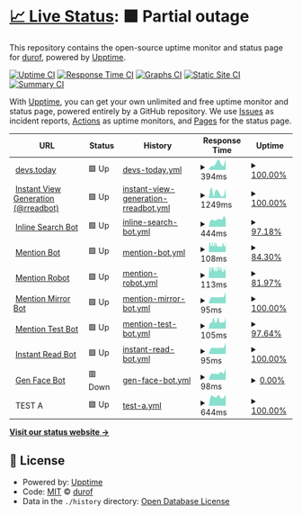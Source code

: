 # [📈 Live Status](https://durof.github.io/status): <!--live status--> **🟧 Partial outage**

This repository contains the open-source uptime monitor and status page for [durof](https://durof.github.io/status), powered by [Upptime](https://github.com/upptime/upptime).

[![Uptime CI](https://github.com/durof/status/workflows/Uptime%20CI/badge.svg)](https://github.com/durof/status/actions?query=workflow%3A%22Uptime+CI%22)
[![Response Time CI](https://github.com/durof/status/workflows/Response%20Time%20CI/badge.svg)](https://github.com/durof/status/actions?query=workflow%3A%22Response+Time+CI%22)
[![Graphs CI](https://github.com/durof/status/workflows/Graphs%20CI/badge.svg)](https://github.com/durof/status/actions?query=workflow%3A%22Graphs+CI%22)
[![Static Site CI](https://github.com/durof/status/workflows/Static%20Site%20CI/badge.svg)](https://github.com/durof/status/actions?query=workflow%3A%22Static+Site+CI%22)
[![Summary CI](https://github.com/durof/status/workflows/Summary%20CI/badge.svg)](https://github.com/durof/status/actions?query=workflow%3A%22Summary+CI%22)

With [Upptime](https://upptime.js.org), you can get your own unlimited and free uptime monitor and status page, powered entirely by a GitHub repository. We use [Issues](https://github.com/durof/status/issues) as incident reports, [Actions](https://github.com/durof/status/actions) as uptime monitors, and [Pages](https://durof.github.io/status) for the status page.

<!--start: status pages-->
<!-- This summary is generated by Upptime (https://github.com/upptime/upptime) -->
<!-- Do not edit this manually, your changes will be overwritten -->
<!-- prettier-ignore -->
| URL | Status | History | Response Time | Uptime |
| --- | ------ | ------- | ------------- | ------ |
| <img alt="" src="https://icons.duckduckgo.com/ip3/devs.today.ico" height="13"> [devs.today](https://devs.today) | 🟩 Up | [devs-today.yml](https://github.com/durof/status/commits/HEAD/history/devs-today.yml) | <details><summary><img alt="Response time graph" src="./graphs/devs-today/response-time-week.png" height="20"> 394ms</summary><br><a href="https://durof.github.io/status/history/devs-today"><img alt="Response time 445" src="https://img.shields.io/endpoint?url=https%3A%2F%2Fraw.githubusercontent.com%2Fdurof%2Fstatus%2FHEAD%2Fapi%2Fdevs-today%2Fresponse-time.json"></a><br><a href="https://durof.github.io/status/history/devs-today"><img alt="24-hour response time 653" src="https://img.shields.io/endpoint?url=https%3A%2F%2Fraw.githubusercontent.com%2Fdurof%2Fstatus%2FHEAD%2Fapi%2Fdevs-today%2Fresponse-time-day.json"></a><br><a href="https://durof.github.io/status/history/devs-today"><img alt="7-day response time 394" src="https://img.shields.io/endpoint?url=https%3A%2F%2Fraw.githubusercontent.com%2Fdurof%2Fstatus%2FHEAD%2Fapi%2Fdevs-today%2Fresponse-time-week.json"></a><br><a href="https://durof.github.io/status/history/devs-today"><img alt="30-day response time 403" src="https://img.shields.io/endpoint?url=https%3A%2F%2Fraw.githubusercontent.com%2Fdurof%2Fstatus%2FHEAD%2Fapi%2Fdevs-today%2Fresponse-time-month.json"></a><br><a href="https://durof.github.io/status/history/devs-today"><img alt="1-year response time 443" src="https://img.shields.io/endpoint?url=https%3A%2F%2Fraw.githubusercontent.com%2Fdurof%2Fstatus%2FHEAD%2Fapi%2Fdevs-today%2Fresponse-time-year.json"></a></details> | <details><summary><a href="https://durof.github.io/status/history/devs-today">100.00%</a></summary><a href="https://durof.github.io/status/history/devs-today"><img alt="All-time uptime 99.75%" src="https://img.shields.io/endpoint?url=https%3A%2F%2Fraw.githubusercontent.com%2Fdurof%2Fstatus%2FHEAD%2Fapi%2Fdevs-today%2Fuptime.json"></a><br><a href="https://durof.github.io/status/history/devs-today"><img alt="24-hour uptime 100.00%" src="https://img.shields.io/endpoint?url=https%3A%2F%2Fraw.githubusercontent.com%2Fdurof%2Fstatus%2FHEAD%2Fapi%2Fdevs-today%2Fuptime-day.json"></a><br><a href="https://durof.github.io/status/history/devs-today"><img alt="7-day uptime 100.00%" src="https://img.shields.io/endpoint?url=https%3A%2F%2Fraw.githubusercontent.com%2Fdurof%2Fstatus%2FHEAD%2Fapi%2Fdevs-today%2Fuptime-week.json"></a><br><a href="https://durof.github.io/status/history/devs-today"><img alt="30-day uptime 100.00%" src="https://img.shields.io/endpoint?url=https%3A%2F%2Fraw.githubusercontent.com%2Fdurof%2Fstatus%2FHEAD%2Fapi%2Fdevs-today%2Fuptime-month.json"></a><br><a href="https://durof.github.io/status/history/devs-today"><img alt="1-year uptime 99.93%" src="https://img.shields.io/endpoint?url=https%3A%2F%2Fraw.githubusercontent.com%2Fdurof%2Fstatus%2FHEAD%2Fapi%2Fdevs-today%2Fuptime-year.json"></a></details>
| <img alt="" src="https://icons.duckduckgo.com/ip3/a.devs.today.ico" height="13"> [Instant View Generation (@rreadbot)](https://a.devs.today/example.org) | 🟩 Up | [instant-view-generation-rreadbot.yml](https://github.com/durof/status/commits/HEAD/history/instant-view-generation-rreadbot.yml) | <details><summary><img alt="Response time graph" src="./graphs/instant-view-generation-rreadbot/response-time-week.png" height="20"> 1249ms</summary><br><a href="https://durof.github.io/status/history/instant-view-generation-rreadbot"><img alt="Response time 3140" src="https://img.shields.io/endpoint?url=https%3A%2F%2Fraw.githubusercontent.com%2Fdurof%2Fstatus%2FHEAD%2Fapi%2Finstant-view-generation-rreadbot%2Fresponse-time.json"></a><br><a href="https://durof.github.io/status/history/instant-view-generation-rreadbot"><img alt="24-hour response time 2018" src="https://img.shields.io/endpoint?url=https%3A%2F%2Fraw.githubusercontent.com%2Fdurof%2Fstatus%2FHEAD%2Fapi%2Finstant-view-generation-rreadbot%2Fresponse-time-day.json"></a><br><a href="https://durof.github.io/status/history/instant-view-generation-rreadbot"><img alt="7-day response time 1249" src="https://img.shields.io/endpoint?url=https%3A%2F%2Fraw.githubusercontent.com%2Fdurof%2Fstatus%2FHEAD%2Fapi%2Finstant-view-generation-rreadbot%2Fresponse-time-week.json"></a><br><a href="https://durof.github.io/status/history/instant-view-generation-rreadbot"><img alt="30-day response time 1578" src="https://img.shields.io/endpoint?url=https%3A%2F%2Fraw.githubusercontent.com%2Fdurof%2Fstatus%2FHEAD%2Fapi%2Finstant-view-generation-rreadbot%2Fresponse-time-month.json"></a><br><a href="https://durof.github.io/status/history/instant-view-generation-rreadbot"><img alt="1-year response time 2959" src="https://img.shields.io/endpoint?url=https%3A%2F%2Fraw.githubusercontent.com%2Fdurof%2Fstatus%2FHEAD%2Fapi%2Finstant-view-generation-rreadbot%2Fresponse-time-year.json"></a></details> | <details><summary><a href="https://durof.github.io/status/history/instant-view-generation-rreadbot">100.00%</a></summary><a href="https://durof.github.io/status/history/instant-view-generation-rreadbot"><img alt="All-time uptime 99.38%" src="https://img.shields.io/endpoint?url=https%3A%2F%2Fraw.githubusercontent.com%2Fdurof%2Fstatus%2FHEAD%2Fapi%2Finstant-view-generation-rreadbot%2Fuptime.json"></a><br><a href="https://durof.github.io/status/history/instant-view-generation-rreadbot"><img alt="24-hour uptime 100.00%" src="https://img.shields.io/endpoint?url=https%3A%2F%2Fraw.githubusercontent.com%2Fdurof%2Fstatus%2FHEAD%2Fapi%2Finstant-view-generation-rreadbot%2Fuptime-day.json"></a><br><a href="https://durof.github.io/status/history/instant-view-generation-rreadbot"><img alt="7-day uptime 100.00%" src="https://img.shields.io/endpoint?url=https%3A%2F%2Fraw.githubusercontent.com%2Fdurof%2Fstatus%2FHEAD%2Fapi%2Finstant-view-generation-rreadbot%2Fuptime-week.json"></a><br><a href="https://durof.github.io/status/history/instant-view-generation-rreadbot"><img alt="30-day uptime 100.00%" src="https://img.shields.io/endpoint?url=https%3A%2F%2Fraw.githubusercontent.com%2Fdurof%2Fstatus%2FHEAD%2Fapi%2Finstant-view-generation-rreadbot%2Fuptime-month.json"></a><br><a href="https://durof.github.io/status/history/instant-view-generation-rreadbot"><img alt="1-year uptime 99.71%" src="https://img.shields.io/endpoint?url=https%3A%2F%2Fraw.githubusercontent.com%2Fdurof%2Fstatus%2FHEAD%2Fapi%2Finstant-view-generation-rreadbot%2Fuptime-year.json"></a></details>
| <img alt="" src="https://icons.duckduckgo.com/ip3/backend.isbotdown.com.ico" height="13"> [Inline Search Bot](https://backend.isbotdown.com/bots/isbot) | 🟩 Up | [inline-search-bot.yml](https://github.com/durof/status/commits/HEAD/history/inline-search-bot.yml) | <details><summary><img alt="Response time graph" src="./graphs/inline-search-bot/response-time-week.png" height="20"> 444ms</summary><br><a href="https://durof.github.io/status/history/inline-search-bot"><img alt="Response time 501" src="https://img.shields.io/endpoint?url=https%3A%2F%2Fraw.githubusercontent.com%2Fdurof%2Fstatus%2FHEAD%2Fapi%2Finline-search-bot%2Fresponse-time.json"></a><br><a href="https://durof.github.io/status/history/inline-search-bot"><img alt="24-hour response time 497" src="https://img.shields.io/endpoint?url=https%3A%2F%2Fraw.githubusercontent.com%2Fdurof%2Fstatus%2FHEAD%2Fapi%2Finline-search-bot%2Fresponse-time-day.json"></a><br><a href="https://durof.github.io/status/history/inline-search-bot"><img alt="7-day response time 444" src="https://img.shields.io/endpoint?url=https%3A%2F%2Fraw.githubusercontent.com%2Fdurof%2Fstatus%2FHEAD%2Fapi%2Finline-search-bot%2Fresponse-time-week.json"></a><br><a href="https://durof.github.io/status/history/inline-search-bot"><img alt="30-day response time 483" src="https://img.shields.io/endpoint?url=https%3A%2F%2Fraw.githubusercontent.com%2Fdurof%2Fstatus%2FHEAD%2Fapi%2Finline-search-bot%2Fresponse-time-month.json"></a><br><a href="https://durof.github.io/status/history/inline-search-bot"><img alt="1-year response time 498" src="https://img.shields.io/endpoint?url=https%3A%2F%2Fraw.githubusercontent.com%2Fdurof%2Fstatus%2FHEAD%2Fapi%2Finline-search-bot%2Fresponse-time-year.json"></a></details> | <details><summary><a href="https://durof.github.io/status/history/inline-search-bot">97.18%</a></summary><a href="https://durof.github.io/status/history/inline-search-bot"><img alt="All-time uptime 98.50%" src="https://img.shields.io/endpoint?url=https%3A%2F%2Fraw.githubusercontent.com%2Fdurof%2Fstatus%2FHEAD%2Fapi%2Finline-search-bot%2Fuptime.json"></a><br><a href="https://durof.github.io/status/history/inline-search-bot"><img alt="24-hour uptime 87.45%" src="https://img.shields.io/endpoint?url=https%3A%2F%2Fraw.githubusercontent.com%2Fdurof%2Fstatus%2FHEAD%2Fapi%2Finline-search-bot%2Fuptime-day.json"></a><br><a href="https://durof.github.io/status/history/inline-search-bot"><img alt="7-day uptime 97.18%" src="https://img.shields.io/endpoint?url=https%3A%2F%2Fraw.githubusercontent.com%2Fdurof%2Fstatus%2FHEAD%2Fapi%2Finline-search-bot%2Fuptime-week.json"></a><br><a href="https://durof.github.io/status/history/inline-search-bot"><img alt="30-day uptime 99.14%" src="https://img.shields.io/endpoint?url=https%3A%2F%2Fraw.githubusercontent.com%2Fdurof%2Fstatus%2FHEAD%2Fapi%2Finline-search-bot%2Fuptime-month.json"></a><br><a href="https://durof.github.io/status/history/inline-search-bot"><img alt="1-year uptime 99.05%" src="https://img.shields.io/endpoint?url=https%3A%2F%2Fraw.githubusercontent.com%2Fdurof%2Fstatus%2FHEAD%2Fapi%2Finline-search-bot%2Fuptime-year.json"></a></details>
| <img alt="" src="https://icons.duckduckgo.com/ip3/backend.isbotdown.com.ico" height="13"> [Mention Bot](https://backend.isbotdown.com/bots/mentionbot) | 🟩 Up | [mention-bot.yml](https://github.com/durof/status/commits/HEAD/history/mention-bot.yml) | <details><summary><img alt="Response time graph" src="./graphs/mention-bot/response-time-week.png" height="20"> 108ms</summary><br><a href="https://durof.github.io/status/history/mention-bot"><img alt="Response time 112" src="https://img.shields.io/endpoint?url=https%3A%2F%2Fraw.githubusercontent.com%2Fdurof%2Fstatus%2FHEAD%2Fapi%2Fmention-bot%2Fresponse-time.json"></a><br><a href="https://durof.github.io/status/history/mention-bot"><img alt="24-hour response time 111" src="https://img.shields.io/endpoint?url=https%3A%2F%2Fraw.githubusercontent.com%2Fdurof%2Fstatus%2FHEAD%2Fapi%2Fmention-bot%2Fresponse-time-day.json"></a><br><a href="https://durof.github.io/status/history/mention-bot"><img alt="7-day response time 108" src="https://img.shields.io/endpoint?url=https%3A%2F%2Fraw.githubusercontent.com%2Fdurof%2Fstatus%2FHEAD%2Fapi%2Fmention-bot%2Fresponse-time-week.json"></a><br><a href="https://durof.github.io/status/history/mention-bot"><img alt="30-day response time 107" src="https://img.shields.io/endpoint?url=https%3A%2F%2Fraw.githubusercontent.com%2Fdurof%2Fstatus%2FHEAD%2Fapi%2Fmention-bot%2Fresponse-time-month.json"></a><br><a href="https://durof.github.io/status/history/mention-bot"><img alt="1-year response time 111" src="https://img.shields.io/endpoint?url=https%3A%2F%2Fraw.githubusercontent.com%2Fdurof%2Fstatus%2FHEAD%2Fapi%2Fmention-bot%2Fresponse-time-year.json"></a></details> | <details><summary><a href="https://durof.github.io/status/history/mention-bot">84.30%</a></summary><a href="https://durof.github.io/status/history/mention-bot"><img alt="All-time uptime 98.77%" src="https://img.shields.io/endpoint?url=https%3A%2F%2Fraw.githubusercontent.com%2Fdurof%2Fstatus%2FHEAD%2Fapi%2Fmention-bot%2Fuptime.json"></a><br><a href="https://durof.github.io/status/history/mention-bot"><img alt="24-hour uptime 68.53%" src="https://img.shields.io/endpoint?url=https%3A%2F%2Fraw.githubusercontent.com%2Fdurof%2Fstatus%2FHEAD%2Fapi%2Fmention-bot%2Fuptime-day.json"></a><br><a href="https://durof.github.io/status/history/mention-bot"><img alt="7-day uptime 84.30%" src="https://img.shields.io/endpoint?url=https%3A%2F%2Fraw.githubusercontent.com%2Fdurof%2Fstatus%2FHEAD%2Fapi%2Fmention-bot%2Fuptime-week.json"></a><br><a href="https://durof.github.io/status/history/mention-bot"><img alt="30-day uptime 75.27%" src="https://img.shields.io/endpoint?url=https%3A%2F%2Fraw.githubusercontent.com%2Fdurof%2Fstatus%2FHEAD%2Fapi%2Fmention-bot%2Fuptime-month.json"></a><br><a href="https://durof.github.io/status/history/mention-bot"><img alt="1-year uptime 97.30%" src="https://img.shields.io/endpoint?url=https%3A%2F%2Fraw.githubusercontent.com%2Fdurof%2Fstatus%2FHEAD%2Fapi%2Fmention-bot%2Fuptime-year.json"></a></details>
| <img alt="" src="https://icons.duckduckgo.com/ip3/backend.isbotdown.com.ico" height="13"> [Mention Robot](https://backend.isbotdown.com/bots/mentionrobot) | 🟩 Up | [mention-robot.yml](https://github.com/durof/status/commits/HEAD/history/mention-robot.yml) | <details><summary><img alt="Response time graph" src="./graphs/mention-robot/response-time-week.png" height="20"> 113ms</summary><br><a href="https://durof.github.io/status/history/mention-robot"><img alt="Response time 112" src="https://img.shields.io/endpoint?url=https%3A%2F%2Fraw.githubusercontent.com%2Fdurof%2Fstatus%2FHEAD%2Fapi%2Fmention-robot%2Fresponse-time.json"></a><br><a href="https://durof.github.io/status/history/mention-robot"><img alt="24-hour response time 115" src="https://img.shields.io/endpoint?url=https%3A%2F%2Fraw.githubusercontent.com%2Fdurof%2Fstatus%2FHEAD%2Fapi%2Fmention-robot%2Fresponse-time-day.json"></a><br><a href="https://durof.github.io/status/history/mention-robot"><img alt="7-day response time 113" src="https://img.shields.io/endpoint?url=https%3A%2F%2Fraw.githubusercontent.com%2Fdurof%2Fstatus%2FHEAD%2Fapi%2Fmention-robot%2Fresponse-time-week.json"></a><br><a href="https://durof.github.io/status/history/mention-robot"><img alt="30-day response time 109" src="https://img.shields.io/endpoint?url=https%3A%2F%2Fraw.githubusercontent.com%2Fdurof%2Fstatus%2FHEAD%2Fapi%2Fmention-robot%2Fresponse-time-month.json"></a><br><a href="https://durof.github.io/status/history/mention-robot"><img alt="1-year response time 112" src="https://img.shields.io/endpoint?url=https%3A%2F%2Fraw.githubusercontent.com%2Fdurof%2Fstatus%2FHEAD%2Fapi%2Fmention-robot%2Fresponse-time-year.json"></a></details> | <details><summary><a href="https://durof.github.io/status/history/mention-robot">81.97%</a></summary><a href="https://durof.github.io/status/history/mention-robot"><img alt="All-time uptime 98.70%" src="https://img.shields.io/endpoint?url=https%3A%2F%2Fraw.githubusercontent.com%2Fdurof%2Fstatus%2FHEAD%2Fapi%2Fmention-robot%2Fuptime.json"></a><br><a href="https://durof.github.io/status/history/mention-robot"><img alt="24-hour uptime 84.13%" src="https://img.shields.io/endpoint?url=https%3A%2F%2Fraw.githubusercontent.com%2Fdurof%2Fstatus%2FHEAD%2Fapi%2Fmention-robot%2Fuptime-day.json"></a><br><a href="https://durof.github.io/status/history/mention-robot"><img alt="7-day uptime 81.97%" src="https://img.shields.io/endpoint?url=https%3A%2F%2Fraw.githubusercontent.com%2Fdurof%2Fstatus%2FHEAD%2Fapi%2Fmention-robot%2Fuptime-week.json"></a><br><a href="https://durof.github.io/status/history/mention-robot"><img alt="30-day uptime 77.07%" src="https://img.shields.io/endpoint?url=https%3A%2F%2Fraw.githubusercontent.com%2Fdurof%2Fstatus%2FHEAD%2Fapi%2Fmention-robot%2Fuptime-month.json"></a><br><a href="https://durof.github.io/status/history/mention-robot"><img alt="1-year uptime 97.16%" src="https://img.shields.io/endpoint?url=https%3A%2F%2Fraw.githubusercontent.com%2Fdurof%2Fstatus%2FHEAD%2Fapi%2Fmention-robot%2Fuptime-year.json"></a></details>
| <img alt="" src="https://icons.duckduckgo.com/ip3/backend.isbotdown.com.ico" height="13"> [Mention Mirror Bot](https://backend.isbotdown.com/bots/mentionmirrorbot) | 🟩 Up | [mention-mirror-bot.yml](https://github.com/durof/status/commits/HEAD/history/mention-mirror-bot.yml) | <details><summary><img alt="Response time graph" src="./graphs/mention-mirror-bot/response-time-week.png" height="20"> 95ms</summary><br><a href="https://durof.github.io/status/history/mention-mirror-bot"><img alt="Response time 113" src="https://img.shields.io/endpoint?url=https%3A%2F%2Fraw.githubusercontent.com%2Fdurof%2Fstatus%2FHEAD%2Fapi%2Fmention-mirror-bot%2Fresponse-time.json"></a><br><a href="https://durof.github.io/status/history/mention-mirror-bot"><img alt="24-hour response time 156" src="https://img.shields.io/endpoint?url=https%3A%2F%2Fraw.githubusercontent.com%2Fdurof%2Fstatus%2FHEAD%2Fapi%2Fmention-mirror-bot%2Fresponse-time-day.json"></a><br><a href="https://durof.github.io/status/history/mention-mirror-bot"><img alt="7-day response time 95" src="https://img.shields.io/endpoint?url=https%3A%2F%2Fraw.githubusercontent.com%2Fdurof%2Fstatus%2FHEAD%2Fapi%2Fmention-mirror-bot%2Fresponse-time-week.json"></a><br><a href="https://durof.github.io/status/history/mention-mirror-bot"><img alt="30-day response time 111" src="https://img.shields.io/endpoint?url=https%3A%2F%2Fraw.githubusercontent.com%2Fdurof%2Fstatus%2FHEAD%2Fapi%2Fmention-mirror-bot%2Fresponse-time-month.json"></a><br><a href="https://durof.github.io/status/history/mention-mirror-bot"><img alt="1-year response time 112" src="https://img.shields.io/endpoint?url=https%3A%2F%2Fraw.githubusercontent.com%2Fdurof%2Fstatus%2FHEAD%2Fapi%2Fmention-mirror-bot%2Fresponse-time-year.json"></a></details> | <details><summary><a href="https://durof.github.io/status/history/mention-mirror-bot">100.00%</a></summary><a href="https://durof.github.io/status/history/mention-mirror-bot"><img alt="All-time uptime 98.16%" src="https://img.shields.io/endpoint?url=https%3A%2F%2Fraw.githubusercontent.com%2Fdurof%2Fstatus%2FHEAD%2Fapi%2Fmention-mirror-bot%2Fuptime.json"></a><br><a href="https://durof.github.io/status/history/mention-mirror-bot"><img alt="24-hour uptime 100.00%" src="https://img.shields.io/endpoint?url=https%3A%2F%2Fraw.githubusercontent.com%2Fdurof%2Fstatus%2FHEAD%2Fapi%2Fmention-mirror-bot%2Fuptime-day.json"></a><br><a href="https://durof.github.io/status/history/mention-mirror-bot"><img alt="7-day uptime 100.00%" src="https://img.shields.io/endpoint?url=https%3A%2F%2Fraw.githubusercontent.com%2Fdurof%2Fstatus%2FHEAD%2Fapi%2Fmention-mirror-bot%2Fuptime-week.json"></a><br><a href="https://durof.github.io/status/history/mention-mirror-bot"><img alt="30-day uptime 99.48%" src="https://img.shields.io/endpoint?url=https%3A%2F%2Fraw.githubusercontent.com%2Fdurof%2Fstatus%2FHEAD%2Fapi%2Fmention-mirror-bot%2Fuptime-month.json"></a><br><a href="https://durof.github.io/status/history/mention-mirror-bot"><img alt="1-year uptime 97.98%" src="https://img.shields.io/endpoint?url=https%3A%2F%2Fraw.githubusercontent.com%2Fdurof%2Fstatus%2FHEAD%2Fapi%2Fmention-mirror-bot%2Fuptime-year.json"></a></details>
| <img alt="" src="https://icons.duckduckgo.com/ip3/backend.isbotdown.com.ico" height="13"> [Mention Test Bot](https://backend.isbotdown.com/bots/mentiontestbot) | 🟩 Up | [mention-test-bot.yml](https://github.com/durof/status/commits/HEAD/history/mention-test-bot.yml) | <details><summary><img alt="Response time graph" src="./graphs/mention-test-bot/response-time-week.png" height="20"> 105ms</summary><br><a href="https://durof.github.io/status/history/mention-test-bot"><img alt="Response time 113" src="https://img.shields.io/endpoint?url=https%3A%2F%2Fraw.githubusercontent.com%2Fdurof%2Fstatus%2FHEAD%2Fapi%2Fmention-test-bot%2Fresponse-time.json"></a><br><a href="https://durof.github.io/status/history/mention-test-bot"><img alt="24-hour response time 155" src="https://img.shields.io/endpoint?url=https%3A%2F%2Fraw.githubusercontent.com%2Fdurof%2Fstatus%2FHEAD%2Fapi%2Fmention-test-bot%2Fresponse-time-day.json"></a><br><a href="https://durof.github.io/status/history/mention-test-bot"><img alt="7-day response time 105" src="https://img.shields.io/endpoint?url=https%3A%2F%2Fraw.githubusercontent.com%2Fdurof%2Fstatus%2FHEAD%2Fapi%2Fmention-test-bot%2Fresponse-time-week.json"></a><br><a href="https://durof.github.io/status/history/mention-test-bot"><img alt="30-day response time 109" src="https://img.shields.io/endpoint?url=https%3A%2F%2Fraw.githubusercontent.com%2Fdurof%2Fstatus%2FHEAD%2Fapi%2Fmention-test-bot%2Fresponse-time-month.json"></a><br><a href="https://durof.github.io/status/history/mention-test-bot"><img alt="1-year response time 113" src="https://img.shields.io/endpoint?url=https%3A%2F%2Fraw.githubusercontent.com%2Fdurof%2Fstatus%2FHEAD%2Fapi%2Fmention-test-bot%2Fresponse-time-year.json"></a></details> | <details><summary><a href="https://durof.github.io/status/history/mention-test-bot">97.64%</a></summary><a href="https://durof.github.io/status/history/mention-test-bot"><img alt="All-time uptime 98.54%" src="https://img.shields.io/endpoint?url=https%3A%2F%2Fraw.githubusercontent.com%2Fdurof%2Fstatus%2FHEAD%2Fapi%2Fmention-test-bot%2Fuptime.json"></a><br><a href="https://durof.github.io/status/history/mention-test-bot"><img alt="24-hour uptime 100.00%" src="https://img.shields.io/endpoint?url=https%3A%2F%2Fraw.githubusercontent.com%2Fdurof%2Fstatus%2FHEAD%2Fapi%2Fmention-test-bot%2Fuptime-day.json"></a><br><a href="https://durof.github.io/status/history/mention-test-bot"><img alt="7-day uptime 97.64%" src="https://img.shields.io/endpoint?url=https%3A%2F%2Fraw.githubusercontent.com%2Fdurof%2Fstatus%2FHEAD%2Fapi%2Fmention-test-bot%2Fuptime-week.json"></a><br><a href="https://durof.github.io/status/history/mention-test-bot"><img alt="30-day uptime 96.96%" src="https://img.shields.io/endpoint?url=https%3A%2F%2Fraw.githubusercontent.com%2Fdurof%2Fstatus%2FHEAD%2Fapi%2Fmention-test-bot%2Fuptime-month.json"></a><br><a href="https://durof.github.io/status/history/mention-test-bot"><img alt="1-year uptime 96.80%" src="https://img.shields.io/endpoint?url=https%3A%2F%2Fraw.githubusercontent.com%2Fdurof%2Fstatus%2FHEAD%2Fapi%2Fmention-test-bot%2Fuptime-year.json"></a></details>
| <img alt="" src="https://icons.duckduckgo.com/ip3/backend.isbotdown.com.ico" height="13"> [Instant Read Bot](https://backend.isbotdown.com/bots/rreadbot) | 🟩 Up | [instant-read-bot.yml](https://github.com/durof/status/commits/HEAD/history/instant-read-bot.yml) | <details><summary><img alt="Response time graph" src="./graphs/instant-read-bot/response-time-week.png" height="20"> 95ms</summary><br><a href="https://durof.github.io/status/history/instant-read-bot"><img alt="Response time 113" src="https://img.shields.io/endpoint?url=https%3A%2F%2Fraw.githubusercontent.com%2Fdurof%2Fstatus%2FHEAD%2Fapi%2Finstant-read-bot%2Fresponse-time.json"></a><br><a href="https://durof.github.io/status/history/instant-read-bot"><img alt="24-hour response time 157" src="https://img.shields.io/endpoint?url=https%3A%2F%2Fraw.githubusercontent.com%2Fdurof%2Fstatus%2FHEAD%2Fapi%2Finstant-read-bot%2Fresponse-time-day.json"></a><br><a href="https://durof.github.io/status/history/instant-read-bot"><img alt="7-day response time 95" src="https://img.shields.io/endpoint?url=https%3A%2F%2Fraw.githubusercontent.com%2Fdurof%2Fstatus%2FHEAD%2Fapi%2Finstant-read-bot%2Fresponse-time-week.json"></a><br><a href="https://durof.github.io/status/history/instant-read-bot"><img alt="30-day response time 106" src="https://img.shields.io/endpoint?url=https%3A%2F%2Fraw.githubusercontent.com%2Fdurof%2Fstatus%2FHEAD%2Fapi%2Finstant-read-bot%2Fresponse-time-month.json"></a><br><a href="https://durof.github.io/status/history/instant-read-bot"><img alt="1-year response time 112" src="https://img.shields.io/endpoint?url=https%3A%2F%2Fraw.githubusercontent.com%2Fdurof%2Fstatus%2FHEAD%2Fapi%2Finstant-read-bot%2Fresponse-time-year.json"></a></details> | <details><summary><a href="https://durof.github.io/status/history/instant-read-bot">100.00%</a></summary><a href="https://durof.github.io/status/history/instant-read-bot"><img alt="All-time uptime 98.75%" src="https://img.shields.io/endpoint?url=https%3A%2F%2Fraw.githubusercontent.com%2Fdurof%2Fstatus%2FHEAD%2Fapi%2Finstant-read-bot%2Fuptime.json"></a><br><a href="https://durof.github.io/status/history/instant-read-bot"><img alt="24-hour uptime 100.00%" src="https://img.shields.io/endpoint?url=https%3A%2F%2Fraw.githubusercontent.com%2Fdurof%2Fstatus%2FHEAD%2Fapi%2Finstant-read-bot%2Fuptime-day.json"></a><br><a href="https://durof.github.io/status/history/instant-read-bot"><img alt="7-day uptime 100.00%" src="https://img.shields.io/endpoint?url=https%3A%2F%2Fraw.githubusercontent.com%2Fdurof%2Fstatus%2FHEAD%2Fapi%2Finstant-read-bot%2Fuptime-week.json"></a><br><a href="https://durof.github.io/status/history/instant-read-bot"><img alt="30-day uptime 100.00%" src="https://img.shields.io/endpoint?url=https%3A%2F%2Fraw.githubusercontent.com%2Fdurof%2Fstatus%2FHEAD%2Fapi%2Finstant-read-bot%2Fuptime-month.json"></a><br><a href="https://durof.github.io/status/history/instant-read-bot"><img alt="1-year uptime 99.57%" src="https://img.shields.io/endpoint?url=https%3A%2F%2Fraw.githubusercontent.com%2Fdurof%2Fstatus%2FHEAD%2Fapi%2Finstant-read-bot%2Fuptime-year.json"></a></details>
| <img alt="" src="https://icons.duckduckgo.com/ip3/backend.isbotdown.com.ico" height="13"> [Gen Face Bot](https://backend.isbotdown.com/bots/genfacebot) | 🟥 Down | [gen-face-bot.yml](https://github.com/durof/status/commits/HEAD/history/gen-face-bot.yml) | <details><summary><img alt="Response time graph" src="./graphs/gen-face-bot/response-time-week.png" height="20"> 98ms</summary><br><a href="https://durof.github.io/status/history/gen-face-bot"><img alt="Response time 113" src="https://img.shields.io/endpoint?url=https%3A%2F%2Fraw.githubusercontent.com%2Fdurof%2Fstatus%2FHEAD%2Fapi%2Fgen-face-bot%2Fresponse-time.json"></a><br><a href="https://durof.github.io/status/history/gen-face-bot"><img alt="24-hour response time 155" src="https://img.shields.io/endpoint?url=https%3A%2F%2Fraw.githubusercontent.com%2Fdurof%2Fstatus%2FHEAD%2Fapi%2Fgen-face-bot%2Fresponse-time-day.json"></a><br><a href="https://durof.github.io/status/history/gen-face-bot"><img alt="7-day response time 98" src="https://img.shields.io/endpoint?url=https%3A%2F%2Fraw.githubusercontent.com%2Fdurof%2Fstatus%2FHEAD%2Fapi%2Fgen-face-bot%2Fresponse-time-week.json"></a><br><a href="https://durof.github.io/status/history/gen-face-bot"><img alt="30-day response time 108" src="https://img.shields.io/endpoint?url=https%3A%2F%2Fraw.githubusercontent.com%2Fdurof%2Fstatus%2FHEAD%2Fapi%2Fgen-face-bot%2Fresponse-time-month.json"></a><br><a href="https://durof.github.io/status/history/gen-face-bot"><img alt="1-year response time 112" src="https://img.shields.io/endpoint?url=https%3A%2F%2Fraw.githubusercontent.com%2Fdurof%2Fstatus%2FHEAD%2Fapi%2Fgen-face-bot%2Fresponse-time-year.json"></a></details> | <details><summary><a href="https://durof.github.io/status/history/gen-face-bot">0.00%</a></summary><a href="https://durof.github.io/status/history/gen-face-bot"><img alt="All-time uptime 1.78%" src="https://img.shields.io/endpoint?url=https%3A%2F%2Fraw.githubusercontent.com%2Fdurof%2Fstatus%2FHEAD%2Fapi%2Fgen-face-bot%2Fuptime.json"></a><br><a href="https://durof.github.io/status/history/gen-face-bot"><img alt="24-hour uptime 0.00%" src="https://img.shields.io/endpoint?url=https%3A%2F%2Fraw.githubusercontent.com%2Fdurof%2Fstatus%2FHEAD%2Fapi%2Fgen-face-bot%2Fuptime-day.json"></a><br><a href="https://durof.github.io/status/history/gen-face-bot"><img alt="7-day uptime 0.00%" src="https://img.shields.io/endpoint?url=https%3A%2F%2Fraw.githubusercontent.com%2Fdurof%2Fstatus%2FHEAD%2Fapi%2Fgen-face-bot%2Fuptime-week.json"></a><br><a href="https://durof.github.io/status/history/gen-face-bot"><img alt="30-day uptime 0.00%" src="https://img.shields.io/endpoint?url=https%3A%2F%2Fraw.githubusercontent.com%2Fdurof%2Fstatus%2FHEAD%2Fapi%2Fgen-face-bot%2Fuptime-month.json"></a><br><a href="https://durof.github.io/status/history/gen-face-bot"><img alt="1-year uptime 0.00%" src="https://img.shields.io/endpoint?url=https%3A%2F%2Fraw.githubusercontent.com%2Fdurof%2Fstatus%2FHEAD%2Fapi%2Fgen-face-bot%2Fuptime-year.json"></a></details>
| <img alt="" src="https://icons.duckduckgo.com/ip3/null.ico" height="13"> TEST A | 🟩 Up | [test-a.yml](https://github.com/durof/status/commits/HEAD/history/test-a.yml) | <details><summary><img alt="Response time graph" src="./graphs/test-a/response-time-week.png" height="20"> 644ms</summary><br><a href="https://durof.github.io/status/history/test-a"><img alt="Response time 1652" src="https://img.shields.io/endpoint?url=https%3A%2F%2Fraw.githubusercontent.com%2Fdurof%2Fstatus%2FHEAD%2Fapi%2Ftest-a%2Fresponse-time.json"></a><br><a href="https://durof.github.io/status/history/test-a"><img alt="24-hour response time 779" src="https://img.shields.io/endpoint?url=https%3A%2F%2Fraw.githubusercontent.com%2Fdurof%2Fstatus%2FHEAD%2Fapi%2Ftest-a%2Fresponse-time-day.json"></a><br><a href="https://durof.github.io/status/history/test-a"><img alt="7-day response time 644" src="https://img.shields.io/endpoint?url=https%3A%2F%2Fraw.githubusercontent.com%2Fdurof%2Fstatus%2FHEAD%2Fapi%2Ftest-a%2Fresponse-time-week.json"></a><br><a href="https://durof.github.io/status/history/test-a"><img alt="30-day response time 781" src="https://img.shields.io/endpoint?url=https%3A%2F%2Fraw.githubusercontent.com%2Fdurof%2Fstatus%2FHEAD%2Fapi%2Ftest-a%2Fresponse-time-month.json"></a><br><a href="https://durof.github.io/status/history/test-a"><img alt="1-year response time 1217" src="https://img.shields.io/endpoint?url=https%3A%2F%2Fraw.githubusercontent.com%2Fdurof%2Fstatus%2FHEAD%2Fapi%2Ftest-a%2Fresponse-time-year.json"></a></details> | <details><summary><a href="https://durof.github.io/status/history/test-a">100.00%</a></summary><a href="https://durof.github.io/status/history/test-a"><img alt="All-time uptime 36.80%" src="https://img.shields.io/endpoint?url=https%3A%2F%2Fraw.githubusercontent.com%2Fdurof%2Fstatus%2FHEAD%2Fapi%2Ftest-a%2Fuptime.json"></a><br><a href="https://durof.github.io/status/history/test-a"><img alt="24-hour uptime 100.00%" src="https://img.shields.io/endpoint?url=https%3A%2F%2Fraw.githubusercontent.com%2Fdurof%2Fstatus%2FHEAD%2Fapi%2Ftest-a%2Fuptime-day.json"></a><br><a href="https://durof.github.io/status/history/test-a"><img alt="7-day uptime 100.00%" src="https://img.shields.io/endpoint?url=https%3A%2F%2Fraw.githubusercontent.com%2Fdurof%2Fstatus%2FHEAD%2Fapi%2Ftest-a%2Fuptime-week.json"></a><br><a href="https://durof.github.io/status/history/test-a"><img alt="30-day uptime 100.00%" src="https://img.shields.io/endpoint?url=https%3A%2F%2Fraw.githubusercontent.com%2Fdurof%2Fstatus%2FHEAD%2Fapi%2Ftest-a%2Fuptime-month.json"></a><br><a href="https://durof.github.io/status/history/test-a"><img alt="1-year uptime 76.37%" src="https://img.shields.io/endpoint?url=https%3A%2F%2Fraw.githubusercontent.com%2Fdurof%2Fstatus%2FHEAD%2Fapi%2Ftest-a%2Fuptime-year.json"></a></details>

<!--end: status pages-->

[**Visit our status website →**](https://durof.github.io/status)

## 📄 License

- Powered by: [Upptime](https://github.com/upptime/upptime)
- Code: [MIT](./LICENSE) © [durof](https://durof.github.io/status)
- Data in the `./history` directory: [Open Database License](https://opendatacommons.org/licenses/odbl/1-0/)
